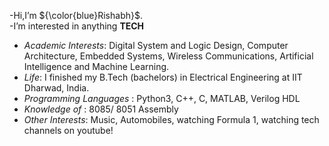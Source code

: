 -Hi,I’m ${\color{blue}Rishabh}$.<br>
-I’m interested in anything __TECH__ <br>
  - _Academic Interests_: Digital System and Logic Design, Computer Architecture, Embedded Systems, Wireless Communications, Artificial Intelligence and Machine Learning.<br>
  - _Life_: I finished my B.Tech (bachelors) in Electrical Engineering at IIT Dharwad, India.
  - _Programming Languages_ : Python3, C++, C, MATLAB, Verilog HDL
  - _Knowledge of_ : 8085/ 8051 Assembly
- _Other Interests_: Music, Automobiles, watching Formula 1, watching tech channels on youtube!
